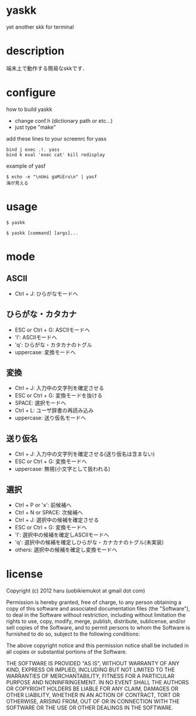 # yaskk
yet another skk for terminal

# description
端末上で動作する簡易なskkです．

# configure

how to build yaskk

+	change conf.h (dictionary path or etc...)
+	just type "make"

add these lines to your screenrc for yass

~~~
bind j exec .!. yass
bind k eval 'exec cat' kill redisplay
~~~

example of yasf

~~~
$ echo -e "\nUmi gaMiEru\n" | yasf
海が見える
~~~

# usage

~~~
$ yaskk
~~~

~~~
$ yaskk [command] [args]...
~~~

# mode

## ASCII
-	Ctrl + J: ひらがなモードへ

## ひらがな・カタカナ
-	ESC or Ctrl + G: ASCIIモードへ
-	'l': ASCIIモードへ
-	'q': ひらがな・カタカナのトグル
-	uppercase: 変換モードへ

## 変換
-	Ctrl + J: 入力中の文字列を確定させる
-	ESC or Ctrl + G: 変換モードを抜ける
-	SPACE: 選択モードへ
-	Ctrl + L: ユーザ辞書の再読み込み
-	uppercase: 送り仮名モードへ

## 送り仮名
-	Ctrl + J: 入力中の文字列を確定させる(送り仮名は含まない)
-	ESC or Ctrl + G: 変換モードへ
-	uppercase: 無視(小文字として扱われる)

## 選択
-	Ctrl + P or 'x': 前候補へ
-	Ctrl + N or SPACE: 次候補へ
-	Ctrl + J: 選択中の候補を確定させる
-	ESC or Ctrl + G: 変換モードへ
-	'l': 選択中の候補を確定しASCIIモードへ
-	'q': 選択中の候補を確定しひらがな・カナカナのトグル(未実装)
-	others: 選択中の候補を確定し変換モードへ

# license
Copyright (c) 2012 haru (uobikiemukot at gmail dot com)

Permission is hereby granted, free of charge, to any person obtaining a copy of this software and associated documentation files (the "Software"), to deal in the Software without restriction, including without limitation the rights to use, copy, modify, merge, publish, distribute, sublicense, and/or sell copies of the Software, and to permit persons to whom the Software is furnished to do so, subject to the following conditions:

The above copyright notice and this permission notice shall be included in all copies or substantial portions of the Software.

THE SOFTWARE IS PROVIDED "AS IS", WITHOUT WARRANTY OF ANY KIND, EXPRESS OR IMPLIED, INCLUDING BUT NOT LIMITED TO THE WARRANTIES OF MERCHANTABILITY, FITNESS FOR A PARTICULAR PURPOSE AND NONINFRINGEMENT. IN NO EVENT SHALL THE AUTHORS OR COPYRIGHT HOLDERS BE LIABLE FOR ANY CLAIM, DAMAGES OR OTHER LIABILITY, WHETHER IN AN ACTION OF CONTRACT, TORT OR OTHERWISE, ARISING FROM, OUT OF OR IN CONNECTION WITH THE SOFTWARE OR THE USE OR OTHER DEALINGS IN THE SOFTWARE.
